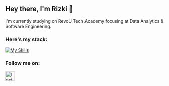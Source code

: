 ## Hey there, I'm Rizki 👋

I'm currently studying on RevoU Tech Academy focusing at Data Analytics & Software Engineering.



### Here's my stack:
[![My Skills](https://skillicons.dev/icons?i=notion,mysql,html,css,js,github&theme=dark)](https://skillicons.dev)



### Follow me on:
<a href="https://instagram.com/rizkihidayatulfadlii">
  <img src="https://instagram.com/rizkihidayatulfadlii" alt="Instagram" width="30" height="30">
</a>
